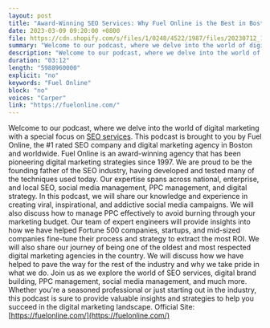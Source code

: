 ```yaml
---
layout: post
title: "Award-Winning SEO Services: Why Fuel Online is the Best in Boston"
date: 2023-03-09 09:20:00 +0800
file: https://cdn.shopify.com/s/files/1/0248/4522/1987/files/20230712_1.mp3?v=1689166612
summary: "Welcome to our podcast, where we delve into the world of digital marketing with a special focus on SEO services. This podcast is brought to you by Fuel Online, the #1 rated SEO company and digital marketing agency in Boston and worldwide. Fuel Online is an award-winning agency that has been pioneering digital marketing strategies since 1997. We are proud to be the founding father of the SEO industry, having developed and tested many of the techniques used today. Our expertise spans across national, enterprise, and local SEO, social media management, PPC management, and digital strategy. In this podcast, we will share our knowledge and experience in creating viral, inspirational, and addictive social media campaigns. We will also discuss how to manage PPC effectively to avoid burning through your marketing budget. Our team of expert engineers will provide insights into how we have helped Fortune 500 companies, startups, and mid-sized companies fine-tune their process and strategy to extract the most ROI. We will also share our journey of being one of the oldest and most respected digital marketing agencies in the country. We will discuss how we have helped to pave the way for the rest of the industry and why we take pride in what we do. Join us as we explore the world of SEO services, digital brand building, PPC management, social media management, and much more. Whether you're a seasoned professional or just starting out in the industry, this podcast is sure to provide valuable insights and strategies to help you succeed in the digital marketing landscape."
description: "Welcome to our podcast, where we delve into the world of digital marketing with a special focus on <a href='https://fuelonline.com/'>SEO services</a>. This podcast is brought to you by Fuel Online, the #1 rated SEO company and digital marketing agency in Boston and worldwide. Fuel Online is an award-winning agency that has been pioneering digital marketing strategies since 1997. We are proud to be the founding father of the SEO industry, having developed and tested many of the techniques used today. Our expertise spans across national, enterprise, and local SEO, social media management, PPC management, and digital strategy. In this podcast, we will share our knowledge and experience in creating viral, inspirational, and addictive social media campaigns. We will also discuss how to manage PPC effectively to avoid burning through your marketing budget. Our team of expert engineers will provide insights into how we have helped Fortune 500 companies, startups, and mid-sized companies fine-tune their process and strategy to extract the most ROI. We will also share our journey of being one of the oldest and most respected digital marketing agencies in the country. We will discuss how we have helped to pave the way for the rest of the industry and why we take pride in what we do. Join us as we explore the world of SEO services, digital brand building, PPC management, social media management, and much more. Whether you're a seasoned professional or just starting out in the industry, this podcast is sure to provide valuable insights and strategies to help you succeed in the digital marketing landscape. Official Site:<a href='https://fuelonline.com/'>https://fuelonline.com/</a> "
duration: "03:12"
length: "5988960000"
explicit: "no"
keywords: "Fuel Online"
block: "no"
voices: "Carper"
link: "https://fuelonline.com/"
---
```


Welcome to our podcast, where we delve into the world of digital marketing with a special focus on [SEO services](https://fuelonline.com/). This podcast is brought to you by Fuel Online, the #1 rated SEO company and digital marketing agency in Boston and worldwide. Fuel Online is an award-winning agency that has been pioneering digital marketing strategies since 1997. We are proud to be the founding father of the SEO industry, having developed and tested many of the techniques used today. Our expertise spans across national, enterprise, and local SEO, social media management, PPC management, and digital strategy. In this podcast, we will share our knowledge and experience in creating viral, inspirational, and addictive social media campaigns. We will also discuss how to manage PPC effectively to avoid burning through your marketing budget. Our team of expert engineers will provide insights into how we have helped Fortune 500 companies, startups, and mid-sized companies fine-tune their process and strategy to extract the most ROI. We will also share our journey of being one of the oldest and most respected digital marketing agencies in the country. We will discuss how we have helped to pave the way for the rest of the industry and why we take pride in what we do. Join us as we explore the world of SEO services, digital brand building, PPC management, social media management, and much more. Whether you're a seasoned professional or just starting out in the industry, this podcast is sure to provide valuable insights and strategies to help you succeed in the digital marketing landscape. Official Site:[https://fuelonline.com/](https://fuelonline.com/)
